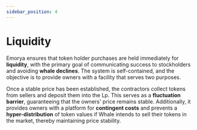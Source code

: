 ```yaml
---
sidebar_position: 4
---
```


# Liquidity

Emorya ensures that token holder purchases are held immediately for **liquidity**, with the primary goal of communicating success to stockholders and avoiding **whale declines**. The system is self-contained, and the objective is to provide owners with a facility that serves two purposes. 

Once a stable price has been established, the contractors collect tokens from sellers and deposit them into the Lp. This serves as a **fluctuation barrier**, guaranteeing that the owners' price remains stable. Additionally, it provides owners with a platform for **contingent costs** and prevents a **hyper-distribution** of token values if Whale intends to sell their tokens in the market, thereby maintaining price stability.

